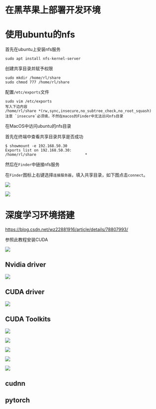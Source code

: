 # 在黑苹果上部署开发环境



# 使用ubuntu的nfs

首先在ubuntu上安装nfs服务

```shell
sudo apt install nfs-kernel-server 
```

创建共享目录并赋予权限

```shell
sudo mkdir /home/rl/share
sudo chmod 777 /home/rl/share
```

配置`/etc/exports`文件

```
sudo vim /etc/exports
写入下边内容
/home/rl/share *(rw,sync,insecure,no_subtree_check,no_root_squash)
注意 `insecure`必须填，不然在macos的Finder中无法访问nfs目录
```

在MacOS中访问ubuntu的nfs目录

首先在终端中查看共享目录共享是否成功

```
$ showmount -e 192.168.50.30
Exports list on 192.168.50.30:
/home/rl/share                      *
```

然后在`Finder`中链接nfs服务

在`Finder`图标上右键选择`连接服务器`，填入共享目录，如下图点击`connect`。

![](/images/20190514/finder-nfs.png)

![](/images/20190514/finder.png)






# 深度学习环境搭建
https://blog.csdn.net/wz22881916/article/details/78807993/



参照此教程安装CUDA

![](/images/20190513/0.png)



## Nvidia driver

![](/images/20190513/1.png)

## CUDA driver 

![](/images/20190513/2.png)

## CUDA Toolkits

![](/images/20190513/3.png)

![](/images/20190513/4.png)

![](/images/20190513/5.png)

![](/images/20190513/6.png)

![](/images/20190513/7.png)

## cudnn



## pytorch

